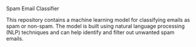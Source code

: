 Spam Email Classifier

This repository contains a machine learning model for classifying emails as spam or non-spam. 
The model is built using natural language processing (NLP) techniques and can help identify and filter out unwanted spam emails.
